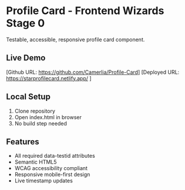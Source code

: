 # Profile Card - Frontend Wizards Stage 0

Testable, accessible, responsive profile card component.

## Live Demo
[Github URL: https://github.com/Camerlia/Profile-Card]
[Deployed URL: https://starprofilecard.netlify.app/ ]

## Local Setup
1. Clone repository
2. Open index.html in browser
3. No build step needed

## Features
- All required data-testid attributes
- Semantic HTML5
- WCAG accessibility compliant
- Responsive mobile-first design
- Live timestamp updates
